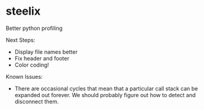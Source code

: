 steelix
=======

Better python profiling

Next Steps:
 * Display file names better
 * Fix header and footer
 * Color coding!

Known Issues:
 * There are occasional cycles that mean that a particular call stack can be expanded out forever. We should probably figure out how to detect and disconnect them.
